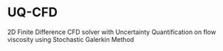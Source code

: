 # UQ-CFD
2D Finite Difference CFD solver with Uncertainty Quantification on flow viscosity using Stochastic Galerkin Method
